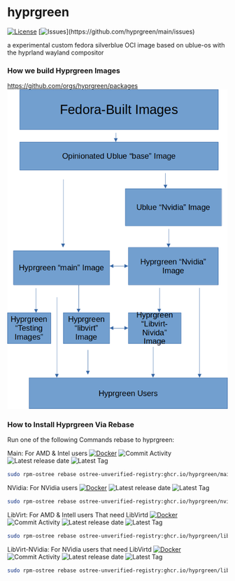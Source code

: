 # hyprgreen
[![License](https://img.shields.io/badge/License-Apache_2.0-blue.svg)](https://opensource.org/licenses/Apache-2.0) [![Issues](https://img.shields.io/github/issues/hyprgreen/main?color=pink&style=plastic')](https://github.com/hyprgreen/main/issues)

 a experimental custom fedora silverblue OCI image based on ublue-os with the hyprland wayland compositor 


### How we build Hyprgreen Images
https://github.com/orgs/hyprgreen/packages
![Flowchat](https://raw.githubusercontent.com/hyprgreen/.github/main/Hyprgreen-FlowChart.webp)


### How to Install Hyprgreen Via Rebase
Run one of the following Commands rebase to hyprgreen: 

Main: For AMD & Intel users [![Docker](https://github.com/hyprgreen/main/actions/workflows/docker-publish.yml/badge.svg)](https://github.com/hyprgreen/main/actions/workflows/docker-publish.yml) ![Commit Activity](https://img.shields.io/github/commit-activity/w/hyprgreen/main?color=teal&label=Commit%20Activity&logo=github)![Latest release date](https://img.shields.io/github/release-date/hyprgreen/main?color=pink&label=Latest%20Release%20Date&logo=github)  ![Latest Tag](https://img.shields.io/github/v/tag/hyprgreen/main?color=lightblue&label=Latest%20Tag&logo=git&logoColor=lightblue&sort=semver)
```sh
sudo rpm-ostree rebase ostree-unverified-registry:ghcr.io/hyprgreen/main:latest
```
NVidia: For NVidia users [![Docker](https://github.com/hyprgreen/nvidia/actions/workflows/docker-publish.yml/badge.svg)](https://github.com/hyprgreen/nvidia/actions/workflows/docker-publish.yml) ![Latest release date](https://img.shields.io/github/release-date/hyprgreen/nvidia?color=pink&label=Latest%20Release%20Date&logo=github) ![Latest Tag](https://img.shields.io/github/v/tag/hyprgreen/nvidia?color=lightblue&label=Latest%20Tag&logo=git&logoColor=lightblue&sort=semver)  
```sh
sudo rpm-ostree rebase ostree-unverified-registry:ghcr.io/hyprgreen/nvidia:latest
```
LibVirt: For AMD & Intell users That need LibVirtd [![Docker](https://github.com/hyprgreen/libvirt/actions/workflows/docker-publish.yml/badge.svg)](https://github.com/hyprgreen/libvirt/actions/workflows/docker-publish.yml) ![Commit Activity](https://img.shields.io/github/commit-activity/w/hyprgreen/libvirt?color=teal&label=Commit%20Activity&logo=github) ![Latest release date](https://img.shields.io/github/release-date/hyprgreen/libvirt?color=pink&label=Latest%20Release%20Date&logo=github) ![Latest Tag](https://img.shields.io/github/v/tag/hyprgreen/libvirt?color=lightblue&label=Latest%20Tag&logo=git&logoColor=lightblue&sort=semver)  
```sh
sudo rpm-ostree rebase ostree-unverified-registry:ghcr.io/hyprgreen/libvirt:nightly
```
LibVirt-NVidia: For NVidia users that need LibVirtd [![Docker](https://github.com/hyprgreen/libvirt-nvidia/actions/workflows/docker-publish.yml/badge.svg)](https://github.com/hyprgreen/libvirt-nvidia/actions/workflows/docker-publish.yml) ![Commit Activity](https://img.shields.io/github/commit-activity/w/hyprgreen/libvirt-nvidia?color=teal&label=Commit%20Activity&logo=github) ![Latest release date](https://img.shields.io/github/release-date/hyprgreen/libvirt-nvidia?color=pink&label=Latest%20Release%20Date&logo=github) ![Latest Tag](https://img.shields.io/github/v/tag/hyprgreen/libvirt-nvidia?color=lightblue&label=Latest%20Tag&logo=git&logoColor=lightblue&sort=semver)  
```sh
sudo rpm-ostree rebase ostree-unverified-registry:ghcr.io/hyprgreen/libvirt-nvidia:nightly
```

